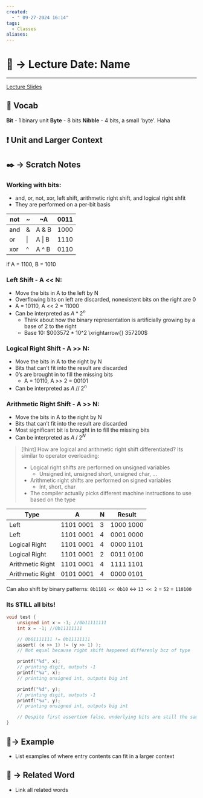 ```yaml
---
created:
  - " 09-27-2024 16:14"
tags:
  - Classes
aliases:
---
```


# 📗 -> Lecture Date: Name
---
[Lecture Slides](https://docs.google.com/presentation/d/1IeF5L5ctAIwiGFlJrs5pTeIUUNcjc_Au7ilmGt-u9N4/edit)
## 🎤 Vocab
**Bit** - 1 binary unit
**Byte** - 8 bits
**Nibble** - 4 bits, a small 'byte'. Haha


## ❗ Unit and Larger Context


## ✒️ -> Scratch Notes
### Working with bits:
- and, or, not, xor, left shift, arithmetic right shift, and logical right shfit
- They are performed on a per-bit basis

| not | ~   | ~A     | 0011 |
| --- | --- | ------ | ---- |
| and | &   | A & B  | 1000 |
| or  | \|  | A \| B | 1110 |
| xor | ^   | A ^ B  | 0110 |
if A = 1100, B = 1010


### Left Shift - A << N:
- Move the bits in A to the left by N
- Overflowing bits on left are discarded, nonexistent bits on the right are 0
- A = 10110, A << 2 = 11000
- Can be interpreted as $A * 2^n$ 
	- Think about how the binary representation is artificially growing by a base of 2 to the right
	- Base 10: $003572 * 10^2 \xrightarrow{} 357200$ 
### Logical Right Shift - A >> N:
- Move the bits in A to the right by N
- Bits that can’t fit into the result are discarded
- 0’s are brought in to fill the missing bits
	- A = 10110, A >> 2 = 00101
- Can be interpreted as $A \;// \;2^n$ 

### Arithmetic Right Shift - A >> N:
- Move the bits in A to the right by N
- Bits that can’t fit into the result are discarded
- Most significant bit is brought in to fill the missing bits
- Can be interpreted as $A \;/ \;2^N$

> [!hint] How are logical and arithmetic right shift differentiated?
> Its similar to operator overloading: 
> - Logical right shifts are performed on unsigned variables
> 	- Unsigned int, unsigned short, unsigned char, ...
> - Arithmetic right shifts are performed on signed variables
> 	- Int, short, char
> - The compiler actually picks different machine instructions to use based on the type

| Type             | A          | N  | Result      |
|------------------|------------|----|-------------|
| Left             | 1101 0001  | 3  | 1000 1000   |
| Left             | 1101 0001  | 4  | 0001 0000   |
| Logical Right    | 1101 0001  | 4  | 0000 1101   |
| Logical Right    | 1101 0001  | 2  | 0011 0100   |
| Arithmetic Right | 1101 0001  | 4  | 1111 1101   |
| Arithmetic Right | 0101 0001  | 4  | 0000 0101   |
Can also shift by binary patterns:
`0b1101 << 0b10` $\leftrightarrow$ `13 << 2` = `52` = `110100`


### Its STILL all bits!
```c
void test {
	unsigned int x = -1; //0b11111111
	int x = -1; //0b11111111

	// 0b01111111 != 0b11111111
	assert( (x >> 1) != (y >> 1) ); 
	// Not equal because right shift happened differenly bcz of type 

	printf("%d", x); 
	// printing digit, outputs -1
	printf("%u", x);
	// printing unsigned int, outputs big int

	printf("%d", y); 
	// printing digit, outputs -1
	printf("%u", y);
	// printing unsigned int, outputs big int

	// Despite first assertion false, underlying bits are still the same!
}
```


## 🧪-> Example
- List examples of where entry contents can fit in a larger context

## 🔗 -> Related Word
- Link all related words

